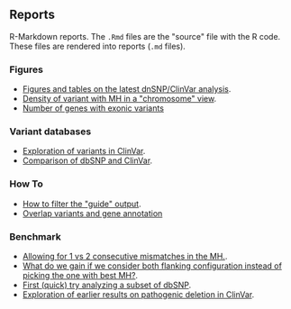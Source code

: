 ## Reports

R-Markdown reports. 
The `.Rmd` files are the "source" file with the R code.
These files are rendered into reports (`.md` files).

### Figures

- [Figures and tables on the latest dnSNP/ClinVar analysis](MHcut-Figures-dbSNPClinVar.md).
- [Density of variant with MH in a "chromosome" view](chromosomeView.md).
- [Number of genes with exonic variants](GeneOverlap.md)

### Variant databases

- [Exploration of variants in ClinVar](clinvarExploration.md).
- [Comparison of dbSNP and ClinVar](dbSNPClinVarExploration.md).

### How To

- [How to filter the "guide" output](pamFiltering.md).
- [Overlap variants and gene annotation](GeneOverlap.md)

### Benchmark

- [Allowing for 1 vs 2 consecutive mismatches in the MH.](1mismatchVs2mismatches.md).
- [What do we gain if we consider both flanking configuration instead of picking the one with best MH?](compare-1flank-2flanks-modes.md).
- [First (quick) try analyzing a subset of dbSNP](dbSNPcodingSmallDel.md).
- [Exploration of earlier results on pathogenic deletion in ClinVar](summaryOutput.md).

